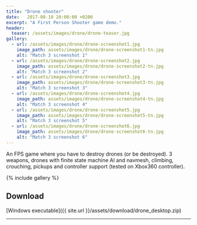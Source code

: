 ```yaml
---
title: "Drone shooter"
date:   2017-08-10 20:00:00 +0200
excerpt: "A First Person Shooter game demo."
header:
  teaser: /assets/images/drone/drone-teaser.jpg
gallery:
  - url: /assets/images/drone/drone-screenshot1.jpg
    image_path: assets/images/drone/drone-screenshot1-tn.jpg
    alt: "Match 3 screenshot 1"
  - url: /assets/images/drone/drone-screenshot2.jpg
    image_path: assets/images/drone/drone-screenshot2-tn.jpg
    alt: "Match 3 screenshot 2"
  - url: /assets/images/drone/drone-screenshot3.jpg
    image_path: assets/images/drone/drone-screenshot3-tn.jpg
    alt: "Match 3 screenshot 3"
  - url: /assets/images/drone/drone-screenshot4.jpg
    image_path: assets/images/drone/drone-screenshot4-tn.jpg
    alt: "Match 3 screenshot 4"
  - url: /assets/images/drone/drone-screenshot5.jpg
    image_path: assets/images/drone/drone-screenshot5-tn.jpg
    alt: "Match 3 screenshot 5"
  - url: /assets/images/drone/drone-screenshot6.jpg
    image_path: assets/images/drone/drone-screenshot6-tn.jpg
    alt: "Match 3 screenshot 6"
---
```


An FPS game where you have to destroy drones (or be destroyed). 3 weapons, drones with finite state machine AI and navmesh, climbing, crouching, pickups and controller support (tested on Xbox360 controller).

{% include gallery %}

## Download
[Windows executable]({{ site.url }}/assets/download/drone_desktop.zip)  

****